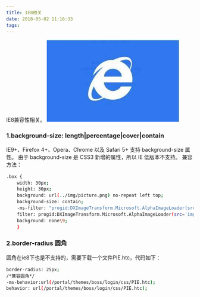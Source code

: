 ```yaml
---
title: IE8相关
date: 2018-05-02 11:16:33
tags:
---
```

IE8兼容性相关。
![](/images/ie8.jpg)

### 1.background-size: length|percentage|cover|contain
IE9+、Firefox 4+、Opera、Chrome 以及 Safari 5+ 支持 background-size 属性。
由于 background-size 是 CSS3 新增的属性，所以 IE 低版本不支持。
兼容方法：
``` bash
.box {
	width: 30px;
	height: 30px;
	background: url(../img/picture.png) no-repeat left top;
	background-size: contain;
	-ms-filter: "progid:DXImageTransform.Microsoft.AlphaImageLoader(src='img/picture.png',sizingMethod='scale')";
	filter: progid:DXImageTransform.Microsoft.AlphaImageLoader(src='img/picture.png',sizingMethod='scale');
	background: none\9;
    }
```

### 2.border-radius 圆角
圆角在ie8下也是不支持的，需要下载一个文件PIE.htc，代码如下：
``` bash
border-radius: 25px;
/*兼容圆角*/
-ms-behavior:url(/portal/themes/boss/login/css/PIE.htc);
behavior: url(/portal/themes/boss/login/css/PIE.htc);
```
